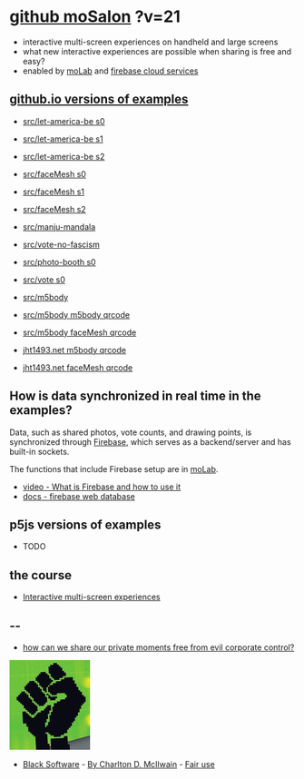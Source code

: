 # [github moSalon](https://github.com/molab-itp/moSalon) ?v=21

- interactive multi-screen experiences on handheld and large screens
- what new interactive experiences are possible when sharing is free and easy?
- enabled by [moLab](https://github.com/molab-itp/moLib) and [firebase cloud services](https://firebase.google.com)

## [github.io versions of examples](https://molab-itp.github.io/moSalon?v=21)

- [src/let-america-be s0](src/let-america-be/qrcode?v=21&group=s0)
- [src/let-america-be s1](src/let-america-be/qrcode?v=21&group=s1)
- [src/let-america-be s2](src/let-america-be/qrcode?v=21&group=s2)

- [src/faceMesh s0](src/faceMesh/qrcode?v=21)
- [src/faceMesh s1](src/faceMesh/qrcode?v=21&group=s1)
- [src/faceMesh s2](src/faceMesh/qrcode?v=21&group=s2)

- [src/manju-mandala](src/manju-mandala)
- [src/vote-no-fascism](src/vote-no-fascism/?v=21)

- [src/photo-booth s0](src/photo-booth/?v=21)
- [src/vote s0](src/vote/?v=21)

- [src/m5body](src/m5body/?v=21)
- [src/m5body m5body qrcode](src/m5body/qrcode-m5body/?v=21&app=mo-m5body&group=m5body)
- [src/m5body faceMesh qrcode](src/m5body/qrcode-facemesh/?v=21&app=mo-m5body&group=m5body)
- [jht1493.net m5body qrcode](https://jht1493.net/moSalon/demo/m5body/qrcode-m5body/?v=21&app=mo-m5body&group=m5body)
- [jht1493.net faceMesh qrcode](https://jht1493.net/moSalon/demo/m5body/qrcode-facemesh/?v=21&app=mo-m5body&group=m5body)

## How is data synchronized in real time in the examples?

Data, such as shared photos, vote counts, and drawing points, is synchronized through [Firebase](https://firebase.google.com), which serves as a backend/server and has built-in sockets.

The functions that include Firebase setup are in [moLab](https://github.com/molab-itp/moLib).

- [video - What is Firebase and how to use it](https://www.youtube.com/watch?v=p9pgI3Mg-So&list=PLl-K7zZEsYLnfwBe4WgEw9ao0J0N1LYDR&index=8)
- [docs - firebase web database](https://firebase.google.com/docs/database/web/start?hl=en&authuser=0)

## p5js versions of examples

- TODO

## the course

- [Interactive multi-screen experiences](https://github.com/p5videoKit/IM-Screens-2024-03-ima)

## --

- [how can we share our private moments free from evil corporate control?](https://github.com/jht1493/jht-site?tab=readme-ov-file#why)

[![Black_Software](png/power-fist-142x158.png)](https://en.wikipedia.org/wiki/Black_Software)

- [Black Software](https://en.wikipedia.org/wiki/Black_Software) - [By Charlton D. McIlwain](https://global.oup.com/academic/product/black-software-9780190863845) - [Fair use](https://en.wikipedia.org/w/index.php?curid=67093597)
